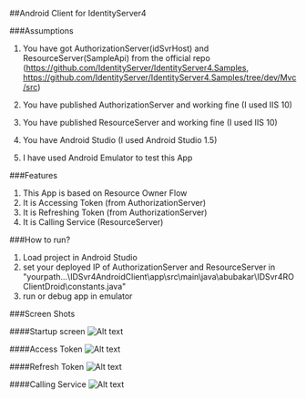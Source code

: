 ##Android Client for IdentityServer4

###Assumptions
1. You have got AuthorizationServer(idSvrHost) and ResourceServer(SampleApi) from the 
official repo (https://github.com/IdentityServer/IdentityServer4.Samples, https://github.com/IdentityServer/IdentityServer4.Samples/tree/dev/Mvc/src)

2. You have published AuthorizationServer and working fine (I used IIS 10)
2. You have published ResourceServer and working fine (I used IIS 10)
3. You have Android Studio (I used Android Studio 1.5)
4. I have used Android Emulator to test this App

###Features
1. This App is based on Resource Owner Flow
2. It is Accessing Token (from AuthorizationServer)
3. It is Refreshing Token (from AuthorizationServer)
4. It is Calling Service (ResourceServer)

###How to run?
1. Load project in Android Studio
2. set your deployed IP of AuthorizationServer and ResourceServer in "yourpath...\IDSvr4AndroidClient\app\src\main\java\abubakar\IDSvr4ROClientDroid\constants.java"
3. run or debug app in emulator

###Screen Shots


####Startup screen
![Alt text](img1.png?raw=true "Startup screen")


####Access Token
![Alt text](img2.png?raw=true "Access Token")


####Refresh Token
![Alt text](img3.png?raw=true "Refresh Token")


####Calling Service
![Alt text](img4.png?raw=true "Calling Service")

